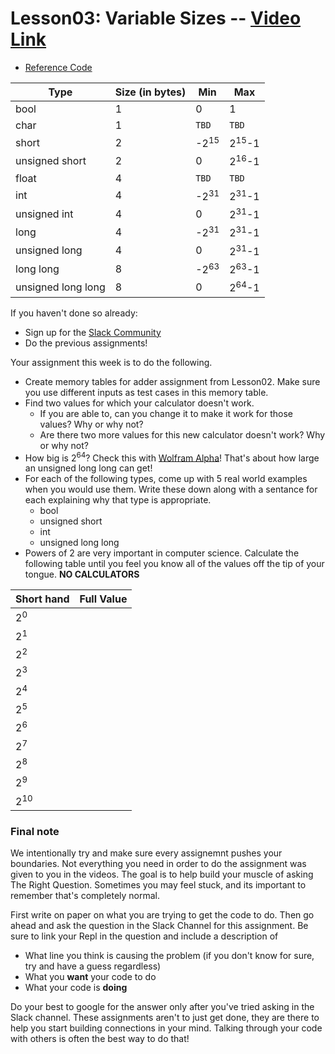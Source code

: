 # Lesson03: Variable Sizes -- [Video Link](https://youtu.be/ULpbUtqboaY)

* [Reference Code](https://repl.it/@VaibhavGupta4/Lesson3)

Type|Size (in bytes)|Min|Max
---|---|---|---
bool | 1 | 0 | 1
char | 1 | `TBD` | `TBD`
short | 2 | -2<sup>15</sup> | 2<sup>15</sup>-1
unsigned short | 2 | 0 | 2<sup>16</sup>-1
float | 4 | `TBD` | `TBD`
int | 4 | -2<sup>31</sup> | 2<sup>31</sup>-1
unsigned int | 4 | 0 | 2<sup>31</sup>-1
long | 4 | -2<sup>31</sup> | 2<sup>31</sup>-1
unsigned long | 4 | 0 | 2<sup>31</sup>-1
long long | 8 | -2<sup>63</sup> | 2<sup>63</sup>-1
unsigned long long | 8 | 0 | 2<sup>64</sup>-1


If you haven't done so already:
* Sign up for the [Slack Community](https://forms.gle/Jx3TBiqDFkqB4CEj6)
* Do the previous assignments!



Your assignment this week is to do the following.
* Create memory tables for adder assignment from Lesson02. Make sure you use different inputs as test cases in this memory table.
* Find two values for which your calculator doesn't work.
  * If you are able to, can you change it to make it work for those values? Why or why not?
  * Are there two more values for this new calculator doesn't work? Why or why not?
* How big is 2<sup>64</sup>? Check this with [Wolfram Alpha](http://wolframalpha.com/)! That's about how large an unsigned long long can get!
* For each of the following types, come up with 5 real world examples when you would use them. Write these down along with a sentance for each explaining why that type is appropriate.
  * bool
  * unsigned short
  * int
  * unsigned long long
* Powers of 2 are very important in computer science. Calculate the following table until you feel you know all of the values off the tip of your tongue. **NO CALCULATORS**

Short hand | Full Value
-- | --
2<sup>0<sup> | 
2<sup>1<sup> | 
2<sup>2<sup> | 
2<sup>3<sup> | 
2<sup>4<sup> | 
2<sup>5<sup> | 
2<sup>6<sup> | 
2<sup>7<sup> | 
2<sup>8<sup> | 
2<sup>9<sup> | 
2<sup>10<sup> | 

### Final note
We intentionally try and make sure every assignemnt pushes your boundaries. 
Not everything you need in order to do the assignment was given to you in the videos. 
The goal is to help build your muscle of asking The Right Question. Sometimes you may feel stuck, 
and its important to remember that's completely normal.

First write on paper on what you are trying to get the code to do. 
Then go ahead and ask the question in the Slack Channel for this assignment. Be sure to link your Repl in the question and include a description of
* What line you think is causing the problem (if you don't know for sure, try and have a guess regardless)
* What you **want** your code to do
* What your code is **doing**

Do your best to google for the answer only after you've tried asking in the Slack channel. These assignments aren't to just get done, they are there to help you start building connections in your mind. Talking through your code with others is often the best way to do that!
